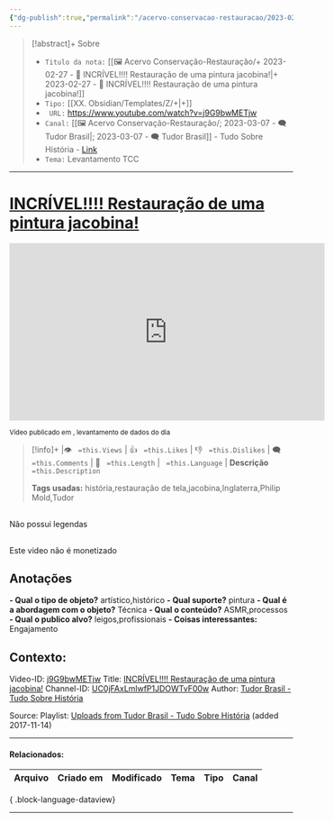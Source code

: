 ```yaml
---
{"dg-publish":true,"permalink":"/acervo-conservacao-restauracao/2023-02-27-incrivel-restauracao-de-uma-pintura-jacobina/","tags":["🖼️/🎥️"]}
---
```



>[!abstract]+ Sobre
>- `Titulo da nota:`  [[🖼️ Acervo Conservação-Restauração/+ 2023-02-27   -  🎥️ INCRÍVEL!!!! Restauração de uma pintura jacobina!\|+ 2023-02-27   -  🎥️ INCRÍVEL!!!! Restauração de uma pintura jacobina!]]
>- `Tipo:`  [[XX. Obsidian/Templates/Z/+\|+]]
>- ` URL:`  https://www.youtube.com/watch?v=j9G9bwMETjw
>- `Canal:` [[🖼️ Acervo Conservação-Restauração/; 2023-03-07 - 🗨️ Tudor Brasil\|; 2023-03-07 - 🗨️ Tudor Brasil]] - Tudo Sobre História - [Link](http://www.youtube.com/@tudorbrasil)
>- `Tema:`  Levantamento TCC
***

# [INCRÍVEL!!!! Restauração de uma pintura jacobina!](https://www.youtube.com/watch?v=j9G9bwMETjw)

<center><iframe width="560" height="315" src="https://www.youtube.com/embed/j9G9bwMETjw" title="YouTube video player" frameborder="0" allow="accelerometer; autoplay; clipboard-write; encrypted-media; gyroscope; picture-in-picture" allowfullscreen></iframe></center>




<small> Vídeo publicado em , levantamento de dados do dia  </small> 

>[!info]+ |👁️ ` =this.Views` | 👍 ` =this.Likes`  | 👎 ` =this.Dislikes` | 🗨️  ` =this.Comments` | 🎥️ ` =this.Length` | ` =this.Language` |
>**Descrição**
> ` =this.Description`
> 
> **Tags usadas:** história,restauração de tela,jacobina,Inglaterra,Philip Mold,Tudor


<p><span><div data-callout-metadata="" data-callout-fold="" data-callout="failure" class="callout node-insert-event"><div class="callout-title"><div class="callout-icon"><svg width="16" height="16"></svg></div><div class="callout-title-inner">Não possui legendas</div></div></div></span></p>

<p><span><div data-callout-metadata="" data-callout-fold="" data-callout="failure" class="callout node-insert-event"><div class="callout-title"><div class="callout-icon"><svg width="16" height="16"></svg></div><div class="callout-title-inner">Este video não é monetizado</div></div></div></span></p>




## Anotações
**- Qual o tipo de objeto?** 
	artístico,histórico
**- Qual suporte?**
	pintura
**- Qual é a abordagem com o objeto?**
	Técnica
**- Qual o conteúdo?**
	ASMR,processos
**- Qual o publico alvo?**
	leigos,profissionais
**- Coisas interessantes:**
	Engajamento

## Contexto:
Video-ID: <a target='_blank' href='https://youtu.be/j9G9bwMETjw'>j9G9bwMETjw</a>
Title: <a target='_blank' href='https://youtu.be/j9G9bwMETjw'>INCRÍVEL!!!! Restauração de uma pintura jacobina!</a>
Channel-ID: <a target='_blank' href='https://www.youtube.com/channel/UC0jFAxLmlwfP1JDOWTvF00w'>UC0jFAxLmlwfP1JDOWTvF00w</a>
Author: <a target='_blank' href='https://www.youtube.com/channel/UC0jFAxLmlwfP1JDOWTvF00w'>Tudor Brasil - Tudo Sobre História</a>

Source: Playlist: <a target='_blank' href='https://www.youtube.com/playlist?list=UU0jFAxLmlwfP1JDOWTvF00w'>Uploads from Tudor Brasil - Tudo Sobre História</a> (added 2017-11-14)


***
#### Relacionados:
| Arquivo | Criado em | Modificado | Tema | Tipo | Canal |
| ------- | --------- | ---------- | ---- | ---- | ----- |

{ .block-language-dataview}
***